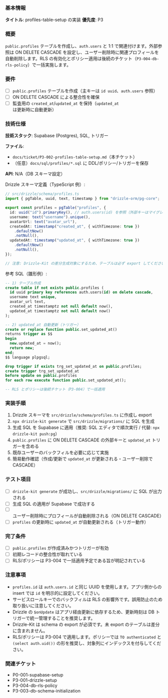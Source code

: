 ### 基本情報

**タイトル**: profiles-table-setup の実装
**優先度**: P3

### 概要

`public.profiles` テーブルを作成し、`auth.users` と 1:1 で関連付けます。外部参照は ON DELETE CASCADE を設定し、ユーザー削除時に関連プロフィールを自動削除します。RLS の有効化とポリシー適用は後続のチケット（`P3-004-db-rls-policy`）で一括実施します。

### 要件

- [ ] `public.profiles` テーブルを作成（主キーは `id uuid`、`auth.users` 参照）
- [ ] ON DELETE CASCADE による整合性を確保
- [ ] 監査用の `created_at`/`updated_at` を保持（`updated_at` は更新時に自動更新）

### 技術仕様

**技術スタック**: Supabase (Postgres), SQL, トリガー

**ファイル**:

- `docs/ticket/P3-002-profiles-table-setup.md`（本チケット）
- （任意）`docs/sql/profiles/*.sql` に DDL/ポリシー/トリガーを保存

**API**: N/A（DB スキーマ設定）

Drizzle スキーマ定義（TypeScript 例）:

```ts
// src/drizzle/schema/profiles.ts
import { pgTable, uuid, text, timestamp } from "drizzle-orm/pg-core";

export const profiles = pgTable("profiles", {
  id: uuid("id").primaryKey(), // auth.users(id) を参照（外部キーはマイグレーションで付与）
  username: text("username").unique(),
  avatarUrl: text("avatar_url"),
  createdAt: timestamp("created_at", { withTimezone: true })
    .defaultNow()
    .notNull(),
  updatedAt: timestamp("updated_at", { withTimezone: true })
    .defaultNow()
    .notNull(),
});

// 注意: Drizzle-Kit の差分生成対象にするため、テーブルは必ず export してください。
```

参考 SQL（雛形例）:

```sql
-- 1) テーブル作成
create table if not exists public.profiles (
  id uuid primary key references auth.users(id) on delete cascade,
  username text unique,
  avatar_url text,
  created_at timestamptz not null default now(),
  updated_at timestamptz not null default now()
);

-- 2) updated_at 自動更新（トリガー）
create or replace function public.set_updated_at()
returns trigger as $$
begin
  new.updated_at = now();
  return new;
end;
$$ language plpgsql;

drop trigger if exists trg_set_updated_at on public.profiles;
create trigger trg_set_updated_at
before update on public.profiles
for each row execute function public.set_updated_at();

-- RLS とポリシーは後続チケット（P3-004）で一括適用
```

### 実装手順

1. Drizzle スキーマを `src/drizzle/schema/profiles.ts` に作成し export
2. `npx drizzle-kit generate` で `src/drizzle/migrations/` に SQL を生成
3. 生成 SQL を Supabase に適用（推奨: SQL エディタで順次実行 / 代替: `npx drizzle-kit push:pg`）
4. `public.profiles` に ON DELETE CASCADE の外部キーと `updated_at` トリガーを含める
5. 既存ユーザーのバックフィルを必要に応じて実施
6. 簡易動作確認（作成/更新で `updated_at` が更新される・ユーザー削除で CASCADE）

### テスト項目

- [ ] `drizzle-kit generate` が成功し、`src/drizzle/migrations/` に SQL が出力される
- [ ] 生成 SQL の適用が Supabase で成功する
- [ ] ユーザー削除時にプロフィールが自動削除される（ON DELETE CASCADE）
- [ ] `profiles` の更新時に `updated_at` が自動更新される（トリガー動作）

### 完了条件

- [ ] `public.profiles` が作成済みかつトリガーが有効
- [ ] 初期レコードの整合性が取れている
- [ ] RLS/ポリシーは P3-004 で一括適用予定である旨が明記されている

### 注意事項

- `profiles.id` は `auth.users.id` と同じ UUID を使用します。アプリ側からの insert では `id` を明示的に設定してください。
- サービスロールキーでのバックフィルは RLS の影響外です。誤用防止のため取り扱いに注意してください。
- Drizzle の `$onUpdate` はアプリ経由更新に依存するため、更新時刻は DB トリガーで統一管理することを推奨します。
- Drizzle-Kit は schema の export が必須です。未 export のテーブルは差分に含まれません。
- RLS/ポリシーは P3-004 で適用します。ポリシーでは `TO authenticated` と `(select auth.uid())` の形を推奨し、対象列にインデックスを付与してください。

### 関連チケット

- P0-001-supabase-setup
- P3-001-drizzle-setup
- P3-004-db-rls-policy
- P3-003-db-schema-initialization
